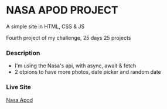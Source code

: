 # NASA APOD PROJECT

A simple site in HTML, CSS & JS

Fourth project of my challenge, 25 days 25 projects

### Description

* I'm using the Nasa's api, with async, await & fetch
* 2 otpions to have more photos, date picker and random date

### Live Site

[Nasa Apod](https://nasa-apod-api.netlify.app/)